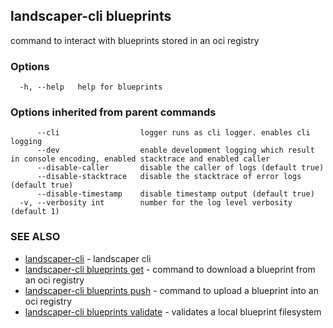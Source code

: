 ## landscaper-cli blueprints

command to interact with blueprints stored in an oci registry

### Options

```
  -h, --help   help for blueprints
```

### Options inherited from parent commands

```
      --cli                  logger runs as cli logger. enables cli logging
      --dev                  enable development logging which result in console encoding, enabled stacktrace and enabled caller
      --disable-caller       disable the caller of logs (default true)
      --disable-stacktrace   disable the stacktrace of error logs (default true)
      --disable-timestamp    disable timestamp output (default true)
  -v, --verbosity int        number for the log level verbosity (default 1)
```

### SEE ALSO

* [landscaper-cli](landscaper-cli.md)	 - landscaper cli
* [landscaper-cli blueprints get](landscaper-cli_blueprints_get.md)	 - command to download a blueprint from an oci registry
* [landscaper-cli blueprints push](landscaper-cli_blueprints_push.md)	 - command to upload a blueprint into an oci registry
* [landscaper-cli blueprints validate](landscaper-cli_blueprints_validate.md)	 - validates a local blueprint filesystem

